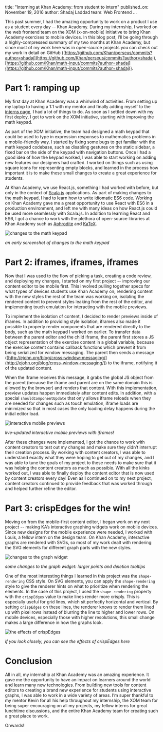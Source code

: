 title: "Interning at Khan Academy: from student to intern"
published_on: November 19, 2016
author: Shadaj Laddad
team: Web Frontend
...

This past summer, I had the amazing opportunity to work on a product I use as a student every day -- Khan Academy. During my internship, I worked on the web frontend team on the XOM (x-on-mobile) initiative to bring Khan Academy exercises to mobile devices. In this blog post, I’ll be going through a highly-compressed summary of my two months at Khan Academy, but since most of my work here was in open-source projects you can check out my work in detail on GitHub ([https://github.com/Khan/perseus/commits?author=shadaj](https://github.com/Khan/perseus/commits?author=shadaj), [https://github.com/Khan/math-input/commits?author=shadaj](https://github.com/Khan/math-input/commits?author=shadaj)).

# Part 1: ramping up

My first day at Khan Academy was a whirlwind of activities. From setting up my laptop to having a 1:1 with my mentor and finally adding myself to the [interns page](https://www.khanacademy.org/about/our-interns), I had a lot of things to do. As soon as I settled down with my first deploy, I got to work on the XOM initiative, starting with improving the math keypad.

As part of the XOM initiative, the team had designed a math keypad that could be used to type in expression responses to mathematics problems in a mobile-friendly way. I started by fixing some bugs to get familiar with the math keypad codebase, such as disabling gestures on the static sidebar, a fixed bar on the side of the keypad with navigation buttons. Once I had a good idea of how the keypad worked, I was able to start working on adding new features our designers had crafted. I worked on things such as using square icons for representing empty blocks, and learned in the process how important it is to make these small changes to create a great experience for students.

At Khan Academy, we use React.js, something I had worked with before, but only in the context of [Scala.js](https://www.scala-js.org) applications. As part of making changes to the math keypad, I had to learn how to write idiomatic ES6 code. Working on Khan Academy gave me a great opportunity to use React with ES6 in a production environment, and left me with many ideas on how React.js could be used more seamlessly with Scala.js. In addition to learning React and ES6, I got a chance to work with the plethora of open-source libraries at Khan Academy such as [Aphrodite](https://github.com/khan/aphrodite) and [KaTeX](https://github.com/khan/katex).

![changes to the math keypad](/images/interning-at-khan-academy/image_0.png)

*an early screenshot of changes to the math keypad*

# Part 2: iframes, iframes, iframes

Now that I was used to the flow of picking a task, creating a code review, and deploying my changes, I started on my first project -- improving our content editor to be mobile first. This involved pulling together specs for what types of devices students use Khan Academy on, rendering content with the new styles the rest of the team was working on, isolating the rendered content to prevent styles leaking from the rest of the editor, and implementing touch emulation for interacting with the mobile previews.

To implement the isolation of content, I decided to render previews inside of iframes. In addition to providing style isolation, iframes also made it possible to properly render components that are rendered directly to the body, such as the math keypad I worked on earlier. To transfer data between the parent editor and the child iframe, the parent first stores a JS object representation of the exercise content in a global variable, because the exercise content contains callback functions which prevent it from being serialized for window messaging. The parent then sends a message ([http://ejohn.org/blog/cross-window-messaging/](http://ejohn.org/blog/cross-window-messaging/)) to the iframe, notifying it of the updated content.

When the iframe receives this message, it grabs the global JS object from the parent (because the iframe and parent are on the same domain this is allowed by the browser) and renders that content. With this implementation, preview updates happen immediately after content edits. In addition, with a special `shouldComponentUpdate` that only allows iframe reloads when they are needed for changes such as touch emulation, iframe loads are minimized so that in most cases the only loading delay happens during the initial editor load.

![interactive mobile previews](/images/interning-at-khan-academy/image_1.png)

*live-updated interactive mobile previews with iframes!*

After these changes were implemented, I got the chance to work with content creators to test out my changes and make sure they didn’t interrupt their creation process. By working with content creators, I was able to understand exactly what they were hoping to get out of my changes, and I was able to tune the goals of my project to these needs to make sure that it was helping the content creators as much as possible. With all the kinks worked out, I was able to finally deploy the content editor that is now used by content creators every day! Even as I continued on to my next project, content creators continued to provide feedback that was worked through and helped further refine the editor.

# Part 3: crispEdges for the win!

Moving on from the mobile-first content editor, I began work on my next project -- making KA’s interactive graphing widgets work on mobile devices. Since new designs for the mobile experience were needed, I worked with Louis, a fellow intern on the design team. On Khan Academy, interactive graphs are rendered with SVGs, so most of my work dealt with rendering the SVG elements for different graph parts with the new styles.

![changes to the graph widget](/images/interning-at-khan-academy/image_2.png)

*some changes to the graph widget: larger points and deletion tooltips*

One of the most interesting things I learned in this project was the `shape-rendering` CSS style. On SVG elements, you can apply the `shape-rendering` style to give the renderer hints on what to prioritize when rendering the elements. In the case of this project, I used the `shape-rendering` property with the `crispEdges` value to make lines render more crisply. This is especially useful for grid lines, which sit perfectly horizontal and vertical. By setting `crispEdges` on these lines, the renderer knows to render them lined up with pixel rows instead of blurring the line to higher and lower rows. On mobile devices, especially those with higher resolutions, this small change makes a large difference in how the graphs look.

![the effects of crispEdges](/images/interning-at-khan-academy/image_3.png)

*if you look closely, you can see the effects of crispEdges here*

# Conclusion

All in all, my internship at Khan Academy was an amazing experience. It gave me the opportunity to have an impact on learners around the world and learn many new technologies. From building new tools for content editors to creating a brand new experience for students using interactive graphs, I was able to work in a wide variety of areas. I’m super thankful to my mentor Kevin for all his help throughout my internship, the XOM team for being super encouraging on all my projects, my fellow interns for great lunchtime discussions, and the entire Khan Academy team for creating such a great place to work.

Onwards!
